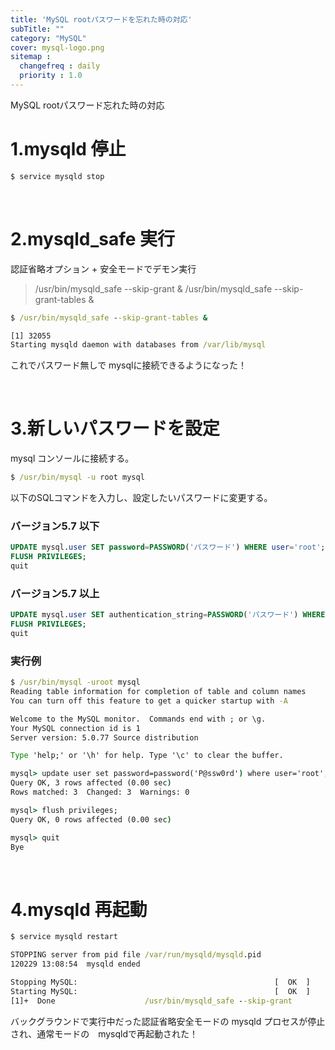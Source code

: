 ```yaml
---
title: 'MySQL rootパスワードを忘れた時の対応'
subTitle: ""
category: "MySQL"
cover: mysql-logo.png
sitemap :
  changefreq : daily
  priority : 1.0
---
```


MySQL rootパスワード忘れた時の対応

# 1.mysqld 停止

```cmd
$ service mysqld stop
```

<br>

# 2.mysqld_safe 実行

認証省略オプション + 安全モードでデモン実行

> /usr/bin/mysqld_safe --skip-grant &
> /usr/bin/mysqld_safe --skip-grant-tables &

```cmd
$ /usr/bin/mysqld_safe --skip-grant-tables &

[1] 32055
Starting mysqld daemon with databases from /var/lib/mysql
```

これでパスワード無しで mysqlに接続できるようになった！

<br>

# 3.新しいパスワードを設定

mysql コンソールに接続する。

```cmd
$ /usr/bin/mysql -u root mysql
```

以下のSQLコマンドを入力し、設定したいパスワードに変更する。

### バージョン5.7 以下

```sql
UPDATE mysql.user SET password=PASSWORD('パスワード') WHERE user='root'; 
FLUSH PRIVILEGES;
quit
```

### バージョン5.7 以上

```sql
UPDATE mysql.user SET authentication_string=PASSWORD('パスワード') WHERE user='root'; 
FLUSH PRIVILEGES;
quit
```

### 実行例

```cmd
$ /usr/bin/mysql -uroot mysql
Reading table information for completion of table and column names
You can turn off this feature to get a quicker startup with -A

Welcome to the MySQL monitor.  Commands end with ; or \g.
Your MySQL connection id is 1
Server version: 5.0.77 Source distribution

Type 'help;' or '\h' for help. Type '\c' to clear the buffer.

mysql> update user set password=password('P@ssw0rd') where user='root';
Query OK, 3 rows affected (0.00 sec)
Rows matched: 3  Changed: 3  Warnings: 0

mysql> flush privileges;
Query OK, 0 rows affected (0.00 sec)

mysql> quit
Bye
```

<br>

# 4.mysqld 再起動

```cmd
$ service mysqld restart

STOPPING server from pid file /var/run/mysqld/mysqld.pid
120229 13:08:54  mysqld ended

Stopping MySQL:                                            [  OK  ]
Starting MySQL:                                            [  OK  ]
[1]+  Done                    /usr/bin/mysqld_safe --skip-grant
```

バックグラウンドで実行中だった認証省略安全モードの mysqld プロセスが停止され、通常モードの　mysqldで再起動された！
